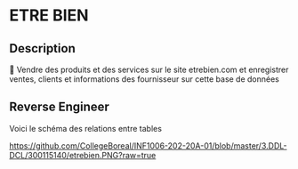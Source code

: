 # ETRE BIEN

## Description

:pushpin: Vendre des produits et des services sur le site etrebien.com et enregistrer ventes, clients et informations des fournisseur sur cette base de données

## Reverse Engineer

Voici le schéma des relations entre tables


https://github.com/CollegeBoreal/INF1006-202-20A-01/blob/master/3.DDL-DCL/300115140/etrebien.PNG?raw=true

